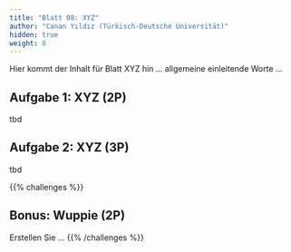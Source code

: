 ```yaml
---
title: "Blatt 08: XYZ"
author: "Canan Yıldız (Türkisch-Deutsche Universität)"
hidden: true
weight: 8
---
```



Hier kommt der Inhalt für Blatt XYZ hin ... allgemeine einleitende Worte ...

## Aufgabe 1: XYZ (2P)

tbd

## Aufgabe 2: XYZ (3P)

tbd



{{% challenges %}}
## Bonus: Wuppie (2P)
Erstellen Sie ...
{{% /challenges %}}
